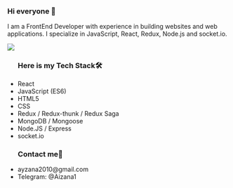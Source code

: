 ### Hi everyone 👋
I am a FrontEnd Developer with experience in building websites and web applications. I specialize in JavaScript, React, Redux, Node.js and socket.io. 

<img src="https://github-readme-stats.vercel.app/api?username=aizana1&&show_icons=true&title_color=ffffff&icon_color=bb2acf&text_color=daf7dc&bg_color=151515">

<ul><h3>Here is my Tech Stack🛠</h3>
 <li>React</li>
 <li>JavaScript (ES6)</li>
 <li>HTML5</li>
<li>CSS</li>
<li>Redux / Redux-thunk / Redux Saga</li>
<li>MongoDB / Mongoose</li>
<li>Node.JS / Express</li>
 <li>socket.io</li>
  </ul>
<ul><h3>Contact me📨</h3>
  <li>ayzana2010@gmail.com </li>
  <li>Telegram: @Aizana1</li>
    </ul>
